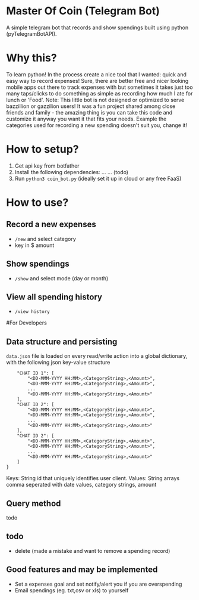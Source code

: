 # Master Of Coin (Telegram Bot)
A simple telegram bot that records and show spendings built using python (pyTelegramBotAPI). 

# Why this?
To learn python! In the process create a nice tool that I wanted: quick and easy way to record expenses! Sure, there are better free and nicer looking mobile apps out there to track expenses with but sometimes it takes just too many taps/clicks to do something as simple as recording how much I ate for lunch or 'Food'. Note: This little bot is not designed or optimized to serve bazzillion or gazzilion users! It was a fun project shared among close friends and family - the amazing thing is you can take this code and customize it anyway you want it that fits your needs. Example the categories used for recording a new spending doesn't suit you, change it! 

# How to setup?
1. Get api key from botfather
2. Install the following dependencies: ... ... (todo)
3. Run `python3 coin_bot.py`
(ideally set it up in cloud or any free FaaS)

# How to use?
## Record a new expenses
* `/new` and select category
* key in $ amount 

## Show spendings
* `/show` and select mode (day or month)

## View all spending history
* `/view history`


#For Developers
## Data structure and persisting
`data.json` file is loaded on every read/write action into a global dictionary, with the following json key-value structure
```
    "CHAT ID 1": [
        "<DD-MMM-YYYY HH:MM>,<CategoryString>,<Amount>",
        "<DD-MMM-YYYY HH:MM>,<CategoryString>,<Amount>",
        ...
        "<DD-MMM-YYYY HH:MM>,<CategoryString>,<Amount>"
    ],
    "CHAT ID 2": [
        "<DD-MMM-YYYY HH:MM>,<CategoryString>,<Amount>",
        "<DD-MMM-YYYY HH:MM>,<CategoryString>,<Amount>",
        ...
        "<DD-MMM-YYYY HH:MM>,<CategoryString>,<Amount>"
    ],
    "CHAT ID 2": [
        "<DD-MMM-YYYY HH:MM>,<CategoryString>,<Amount>",
        "<DD-MMM-YYYY HH:MM>,<CategoryString>,<Amount>",
        ...
        "<DD-MMM-YYYY HH:MM>,<CategoryString>,<Amount>"
    ]
}
```
Keys: String id that uniquely identifies user client.
Values: String arrays comma seperated with date values, category strings, amount


## Query method
todo

## todo
* delete (made a mistake and want to remove a spending record)

## Good features and may be implemented
* Set a expenses goal and set notify/alert you if you are overspending
* Email spendings (eg. txt,csv or xls) to yourself
